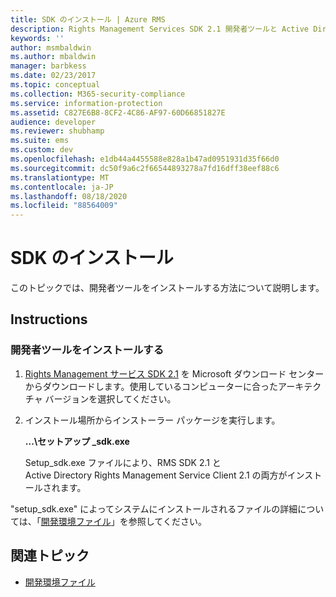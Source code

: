 ```yaml
---
title: SDK のインストール | Azure RMS
description: Rights Management Services SDK 2.1 開発者ツールと Active Directory Rights Management サービスクライアント2.1 をダウンロードしてインストールする方法を参照してください。
keywords: ''
author: msmbaldwin
ms.author: mbaldwin
manager: barbkess
ms.date: 02/23/2017
ms.topic: conceptual
ms.collection: M365-security-compliance
ms.service: information-protection
ms.assetid: C827E6B8-8CF2-4C86-AF97-60D66851827E
audience: developer
ms.reviewer: shubhamp
ms.suite: ems
ms.custom: dev
ms.openlocfilehash: e1db44a4455588e828a1b47ad0951931d35f66d0
ms.sourcegitcommit: dc50f9a6c2f66544893278a7fd16dff38eef88c6
ms.translationtype: MT
ms.contentlocale: ja-JP
ms.lasthandoff: 08/18/2020
ms.locfileid: "88564009"
---
```

# <a name="install-the-sdk"></a>SDK のインストール

このトピックでは、開発者ツールをインストールする方法について説明します。

## <a name="instructions"></a>Instructions

### <a name="install-the-developer-tools"></a>開発者ツールをインストールする

1.  [Rights Management サービス SDK 2.1](https://www.microsoft.com/download/details.aspx?id=38397) を Microsoft ダウンロード センターからダウンロードします。使用しているコンピューターに合ったアーキテクチャ バージョンを選択してください。
2.  インストール場所からインストーラー パッケージを実行します。

    **...\\セットアップ \_sdk.exe**

    Setup\_sdk.exe ファイルにより、RMS SDK 2.1 と Active Directory Rights Management Service Client 2.1 の両方がインストールされます。

"setup\_sdk.exe" によってシステムにインストールされるファイルの詳細については、「[開発環境ファイル](sdk-elements.md)」を参照してください。

## <a name="related-topics"></a>関連トピック

* [開発環境ファイル](sdk-elements.md)
